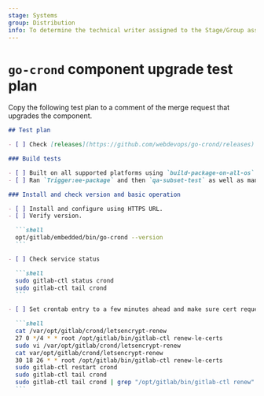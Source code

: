 ```yaml
---
stage: Systems
group: Distribution
info: To determine the technical writer assigned to the Stage/Group associated with this page, see https://handbook.gitlab.com/handbook/product/ux/technical-writing/#assignments
---
```


# `go-crond` component upgrade test plan

Copy the following test plan to a comment of the merge request that upgrades the component.

````markdown
## Test plan

- [ ] Check [releases](https://github.com/webdevops/go-crond/releases) for potentially breaking changes.

### Build tests

- [ ] Built on all supported platforms using `build-package-on-all-os` job.
- [ ] Ran `Trigger:ee-package` and then `qa-subset-test` as well as manual `qa-remaining-test-manual` CI jobs on `gitlab.com`.

### Install and check version and basic operation

- [ ] Install and configure using HTTPS URL.
- [ ] Verify version.

  ```shell
  opt/gitlab/embedded/bin/go-crond --version
  ```

- [ ] Check service status

  ```shell
  sudo gitlab-ctl status crond
  sudo gitlab-ctl tail crond
  ```

- [ ] Set crontab entry to a few minutes ahead and make sure cert request renewal occurs

  ```shell
  cat /var/opt/gitlab/crond/letsencrypt-renew
  27 0 */4 * * root /opt/gitlab/bin/gitlab-ctl renew-le-certs
  sudo vi /var/opt/gitlab/crond/letsencrypt-renew
  cat var/opt/gitlab/crond/letsencrypt-renew
  30 18 26 * * root /opt/gitlab/bin/gitlab-ctl renew-le-certs
  sudo gitlab-ctl restart crond
  sudo gitlab-ctl tail crond
  sudo gitlab-ctl tail crond | grep "/opt/gitlab/bin/gitlab-ctl renew"
  ```
````
